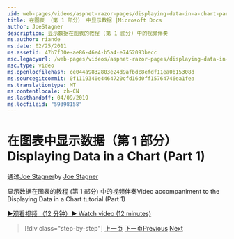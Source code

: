 ```yaml
---
uid: web-pages/videos/aspnet-razor-pages/displaying-data-in-a-chart-part-1
title: 在图表 （第 1 部分） 中显示数据 |Microsoft Docs
author: JoeStagner
description: 显示数据在图表的教程 (第 1 部分) 中的视频伴奏
ms.author: riande
ms.date: 02/25/2011
ms.assetid: 47b7f30e-ae86-46e4-b5a4-e7452093becc
msc.legacyurl: /web-pages/videos/aspnet-razor-pages/displaying-data-in-a-chart-part-1
msc.type: video
ms.openlocfilehash: ce044a9832803e24d9afbdc8efdf11ea0b15308d
ms.sourcegitcommit: 0f1119340e4464720cfd16d0ff15764746ea1fea
ms.translationtype: MT
ms.contentlocale: zh-CN
ms.lasthandoff: 04/09/2019
ms.locfileid: "59398158"
---
```

# <a name="displaying-data-in-a-chart-part-1"></a><span data-ttu-id="0a795-103">在图表中显示数据（第 1 部分）</span><span class="sxs-lookup"><span data-stu-id="0a795-103">Displaying Data in a Chart (Part 1)</span></span>

<span data-ttu-id="0a795-104">通过[Joe Stagner](https://github.com/JoeStagner)</span><span class="sxs-lookup"><span data-stu-id="0a795-104">by [Joe Stagner](https://github.com/JoeStagner)</span></span>

<span data-ttu-id="0a795-105">显示数据在图表的教程 (第 1 部分) 中的视频伴奏</span><span class="sxs-lookup"><span data-stu-id="0a795-105">Video accompaniment to the Displaying Data in a Chart tutorial (Part 1)</span></span>

[<span data-ttu-id="0a795-106">&#9654;观看视频 （12 分钟）</span><span class="sxs-lookup"><span data-stu-id="0a795-106">&#9654; Watch video (12 minutes)</span></span>](https://channel9.msdn.com/Blogs/ASP-NET-Site-Videos/displaying-data-in-a-chart-part-1)

> [!div class="step-by-step"]
> <span data-ttu-id="0a795-107">[上一页](displaying-data-in-a-grid.md)
> [下一页](displaying-data-in-a-chart-part-2.md)</span><span class="sxs-lookup"><span data-stu-id="0a795-107">[Previous](displaying-data-in-a-grid.md)
[Next](displaying-data-in-a-chart-part-2.md)</span></span>
